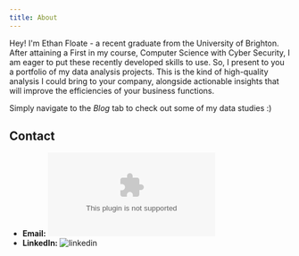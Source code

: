 ```yaml
---
title: About
---
```


Hey! I'm Ethan Floate - a recent graduate from the University of Brighton. After attaining a First in my course, Computer Science with Cyber Security, I am eager to put these recently developed skills to use. So, I present to you a portfolio of my data analysis projects. This is the kind of high-quality analysis I could bring to your company, alongside actionable insights that will improve the efficiencies of your business functions.

Simply navigate to the *Blog* tab to check out some of my data studies :)

## Contact

- **Email:** ![email](ethan.floate@gmail.com "email")
- **LinkedIn:** ![linkedin](https://www.linkedin.com/in/ethan-floate-0a05551b7/ "LinkedIn")  